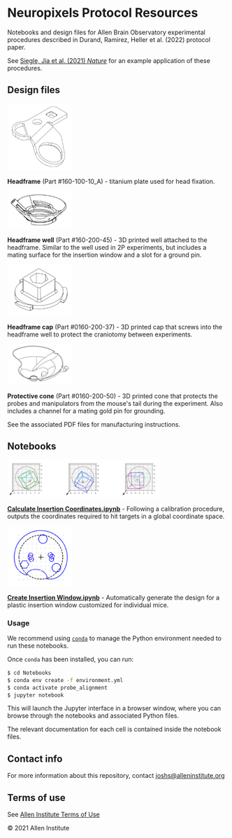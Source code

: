 # Neuropixels Protocol Resources

Notebooks and design files for Allen Brain Observatory experimental procedures described in Durand, Ramirez, Heller et al. (2022) protocol paper.

See [Siegle, Jia et al. (2021) *Nature*](https://www.nature.com/articles/s41586-020-03171-x) for an example application of these procedures.


## Design files

<img src="Design%20files/0160-100-10_A.png" width=150>

**Headframe** (Part #160-100-10_A) - titanium plate used for head fixation.

<img src="Design%20files/0160-200-45.png" width=150>

**Headframe well** (Part #160-200-45) - 3D printed well attached to the headframe. Similar to the well used in 2P experiments, but includes a mating surface for the insertion window and a slot for a ground pin.

<img src="Design%20files/0160-200-37.png" width=150>

**Headframe cap** (Part #0160-200-37) - 3D printed cap that screws into the headframe well to protect the craniotomy between experiments.

<img src="Design%20files/0160-200-50.png" width=150>

**Protective cone** (Part #0160-200-50) - 3D printed cone that protects the probes and manipulators from the mouse's tail during the experiment. Also includes a channel for a mating gold pin for grounding.

See the associated PDF files for manufacturing instructions.


## Notebooks

<img src="Notebooks/calculate_insertion_coordinates.png" width=350>

[**Calculate Insertion Coordinates.ipynb**](Notebooks/Calculate%20Insertion%20Coordinates.ipynb) - Following a calibration procedure, outputs the coordinates required to hit targets in a global coordinate space.

<img src="Notebooks/create_insertion_window.png" width=150>

[**Create Insertion Window.ipynb**](Notebooks/Create%20Insertion%20Window.ipynb) - Automatically generate the design for a plastic insertion window customized for individual mice.

### Usage

We recommend using [`conda`](https://docs.conda.io/projects/conda/en/latest/user-guide/install/index.html) to manage the Python environment needed to run these notebooks.

Once `conda` has been installed, you can run:

```bash
$ cd Notebooks
$ conda env create -f environment.yml
$ conda activate probe_alignment
$ jupyter notebook
```

This will launch the Jupyter interface in a browser window, where you can browse through the notebooks and associated Python files.

The relevant documentation for each cell is contained inside the notebook files.


## Contact info

For more information about this repository, contact [joshs@alleninstitute.org](mailto:joshs@alleninstitute.org)


## Terms of use

See [Allen Institute Terms of Use](https://alleninstitute.org/legal/terms-use/)

© 2021 Allen Institute


